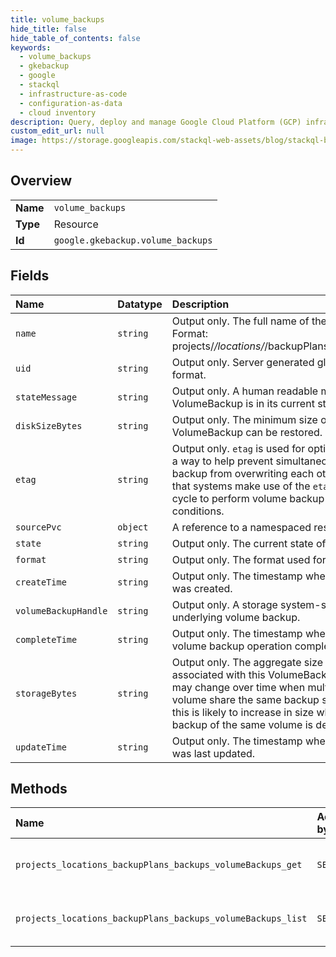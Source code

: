 ```yaml
---
title: volume_backups
hide_title: false
hide_table_of_contents: false
keywords:
  - volume_backups
  - gkebackup
  - google    
  - stackql
  - infrastructure-as-code
  - configuration-as-data
  - cloud inventory
description: Query, deploy and manage Google Cloud Platform (GCP) infrastructure and resources using SQL
custom_edit_url: null
image: https://storage.googleapis.com/stackql-web-assets/blog/stackql-blog-post-featured-image.png
---
```

  
    

## Overview
<table><tbody>
<tr><td><b>Name</b></td><td><code>volume_backups</code></td></tr>
<tr><td><b>Type</b></td><td>Resource</td></tr>
<tr><td><b>Id</b></td><td><code>google.gkebackup.volume_backups</code></td></tr>
</tbody></table>

## Fields
| Name | Datatype | Description |
|:-----|:---------|:------------|
| `name` | `string` | Output only. The full name of the VolumeBackup resource. Format: projects/*/locations/*/backupPlans/*/backups/*/volumeBackups/*. |
| `uid` | `string` | Output only. Server generated global unique identifier of [UUID](https://en.wikipedia.org/wiki/Universally_unique_identifier) format. |
| `stateMessage` | `string` | Output only. A human readable message explaining why the VolumeBackup is in its current state. |
| `diskSizeBytes` | `string` | Output only. The minimum size of the disk to which this VolumeBackup can be restored. |
| `etag` | `string` | Output only. `etag` is used for optimistic concurrency control as a way to help prevent simultaneous updates of a volume backup from overwriting each other. It is strongly suggested that systems make use of the `etag` in the read-modify-write cycle to perform volume backup updates in order to avoid race conditions. |
| `sourcePvc` | `object` | A reference to a namespaced resource in Kubernetes. |
| `state` | `string` | Output only. The current state of this VolumeBackup. |
| `format` | `string` | Output only. The format used for the volume backup. |
| `createTime` | `string` | Output only. The timestamp when this VolumeBackup resource was created. |
| `volumeBackupHandle` | `string` | Output only. A storage system-specific opaque handle to the underlying volume backup. |
| `completeTime` | `string` | Output only. The timestamp when the associated underlying volume backup operation completed. |
| `storageBytes` | `string` | Output only. The aggregate size of the underlying artifacts associated with this VolumeBackup in the backup storage. This may change over time when multiple backups of the same volume share the same backup storage location. In particular, this is likely to increase in size when the immediately preceding backup of the same volume is deleted. |
| `updateTime` | `string` | Output only. The timestamp when this VolumeBackup resource was last updated. |
## Methods
| Name | Accessible by | Required Params | Description |
|:-----|:--------------|:----------------|:------------|
| `projects_locations_backupPlans_backups_volumeBackups_get` | `SELECT` | `backupPlansId, backupsId, locationsId, projectsId, volumeBackupsId` | Retrieve the details of a single VolumeBackup. |
| `projects_locations_backupPlans_backups_volumeBackups_list` | `SELECT` | `backupPlansId, backupsId, locationsId, projectsId` | Lists the VolumeBackups for a given Backup. |

